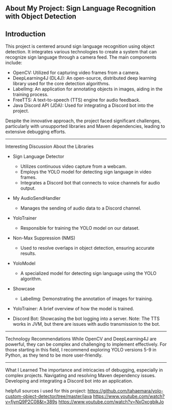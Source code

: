 About My Project: Sign Language Recognition with Object Detection
-------------
Introduction
-------------
This project is centered around sign language recognition using object detection. It integrates various technologies to create a system that can recognize sign language through a camera feed. The main components include:

- OpenCV: Utilized for capturing video frames from a camera.
- DeepLearning4J (DL4J): An open-source, distributed deep learning library used for the core detection algorithms.
- LabelImg: An application for annotating objects in images, aiding in the training process.
- FreeTTS: A text-to-speech (TTS) engine for audio feedback.
- Java Discord API (JDA): Used for integrating a Discord bot into the project.

Despite the innovative approach, the project faced significant challenges, particularly with unsupported libraries and Maven dependencies, leading to extensive debugging efforts.

------------------------------------------
Interesting Discussion About the Libraries
- Sign Language Detector
   - Utilizes continuous video capture from a webcam.
   - Employs the YOLO model for detecting sign language in video frames.
   - Integrates a Discord bot that connects to voice channels for audio output.

- My AudioSendHandler
  - Manages the sending of audio data to a Discord channel.

- YoloTrainer
  - Responsible for training the YOLO model on our dataset.

 - Non-Max Suppression (NMS)
   - Used to resolve overlaps in object detection, ensuring accurate results.

 - YoloModel
   - A specialized model for detecting sign language using the YOLO algorithm.

 - Showcase
   - LabelImg: Demonstrating the annotation of images for training.

- YoloTrainer: A brief overview of how the model is trained.

- Discord Bot: Showcasing the bot logging into a server. Note: The TTS works in JVM, but there are issues with audio transmission to the bot.

--------------------------
Technology Recommendations
While OpenCV and DeepLearning4J are powerful, they can be complex and challenging to implement effectively. For those starting in this field, I recommend exploring YOLO versions 5-9 in Python, as they tend to be more user-friendly.

--------------
What I Learned
The importance and intricacies of debugging, especially in complex projects.
Navigating and resolving Maven dependency issues.
Developing and integrating a Discord bot into an application.



helpfull sources i used for this project: 
https://github.com/tahaemara/yolo-custom-object-detector/tree/master/java
https://www.youtube.com/watch?v=fjynQ9P2C08&t=389s
https://www.youtube.com/watch?v=NxOxcgbikJo
